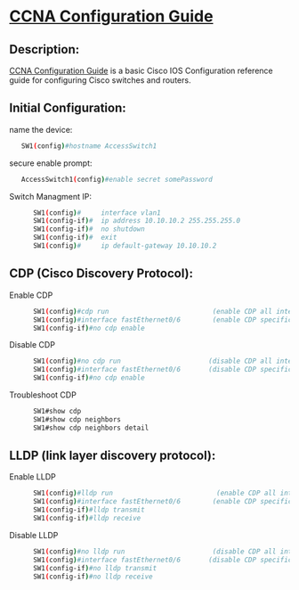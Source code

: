 # [CCNA Configuration Guide][pypi-url]

[pypi-url]: https://www.cisco.com/c/en/us/training-events/training-certifications/certifications/associate/ccna.html


## Description:
[CCNA Configuration Guide](https://www.cisco.com/c/en/us/training-events/training-certifications/certifications/associate/ccna.html) is a basic Cisco IOS Configuration reference guide for configuring Cisco switches and routers. 


## Initial Configuration:
name the device:
```sh
   SW1(config)#hostname AccessSwitch1
```
secure enable prompt:
```sh
   AccessSwitch1(config)#enable secret somePassword
```
Switch Managment IP:
```sh
      SW1(config)#     interface vlan1
      SW1(config-if)#  ip address 10.10.10.2 255.255.255.0
      SW1(config-if)#  no shutdown
      SW1(config-if)#  exit
      SW1(config)#     ip default-gateway 10.10.10.2
```

## CDP (Cisco Discovery Protocol):
Enable CDP
```sh
      SW1(config)#cdp run                          (enable CDP all interfaces)
      SW1(config)#interface fastEthernet0/6        (enable CDP specific interface)
      SW1(config-if)#no cdp enable 

```
Disable CDP
```sh
      SW1(config)#no cdp run                      (disable CDP all interfaces)
      SW1(config)#interface fastEthernet0/6       (disable CDP specific interface)
      SW1(config-if)#no cdp enable 


```
Troubleshoot CDP
```sh
      SW1#show cdp
      SW1#show cdp neighbors
      SW1#show cdp neighbors detail 
```

## LLDP (link layer discovery protocol):
Enable LLDP
```sh
      SW1(config)#lldp run                          (enable CDP all interfaces)
      SW1(config)#interface fastEthernet0/6        (enable CDP specific interface)
      SW1(config-if)#lldp transmit 
      SW1(config-if)#lldp receive

```
Disable LLDP
```sh
      SW1(config)#no lldp run                      (disable CDP all interfaces)
      SW1(config)#interface fastEthernet0/6       (disable CDP specific interface)
      SW1(config-if)#no lldp transmit 
      SW1(config-if)#no lldp receive


```
<!---


## Features:
* Create new files on your deskop by saying `sesame <wait for indicator> create file named <filename.extension>`.
* Delete existing files on your deskop by saying `sesame <wait for indicator> delete file named <filename.extension>`.
* Create new Folders on your deskop by saying `sesame <wait for indicator> create folder named <foldername>`.
* Delete existing Folders on your deskop by saying `sesame <wait for indicator> delete folder named <foldername>`.
* Close any application on your PC by saying `sesame <wait for indicator> close <app name>`.
* Open any application on your PC by saying `sesame <wait for indicator> open <app name>`.
* Search anything on Google by saying `sesame <wait for indicator> sarch Google <Query>`.
* Search anything on Youtube by saying `sesame <wait for indicator> sarch Youtube <Query>`.
* Sign out of your account by saying `sesame <wait for indicator> sign out`.
* Shutdown your computer by saying `sesame <wait for indicator> shutdown computer`.
* Restart your computer by saying `sesame <wait for indicator> restart computer`.


## Installation:
Install playsound:
```sh
pip install playsound==1.2.2
```
Install AppOpener:
```sh
pip install AppOpener
```
Install speech_recognition:
```sh
pip install speech_recognition
```
Install gTTS:
```sh
pip install gTTS
```
Install pocketsphinx:
```sh
pip3 install pocketsphinx
```
In project.py, file in create_file(), delete_file(), create_folder() and delete_folder() functions make sure you choose convenient path where you want to create/delete files, and change listen-start-sound.mp3 path or it will default to speaking "recording" as an indicator to start recording.


## Requirements:
To use all of the functionality of the program, you should have installed:

* **Python** 3.8+ (required)
* **playsound** 1.2.2 (required)
* **AppOpener** 1.7+ (required)
* **speech_recognition** 3.10.0+ (required)
* **gTTS**  2.4.0+ (required)
* **pocketsphinx** 5.0.2+ (required)
* **PyAudio**    (required)




## More Information:
For more information check out these libraries :
- [SpeechRecognition 1.2.4](https://pypi.org/project/SpeechRecognition/1.2.4/)
- [pocketsphinx 5.0.2](https://pypi.org/project/pocketsphinx/)
- [appopener 1.7](https://pypi.org/project/appopener/)
- [gTTS 2.4.0](https://pypi.org/project/gTTS/)
- [playsound 1.3.0](https://pypi.org/project/playsound/)
- [webbrowser](https://docs.python.org/3/library/webbrowser.html)
- [os](https://docs.python.org/3/library/os.html)



## Author:
Mohamed Saaid

--->



